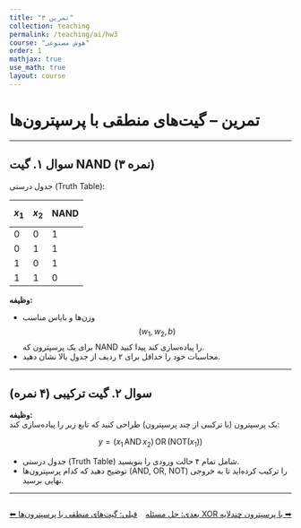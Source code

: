 ```yaml
---
title: "تمرین ۳"
collection: teaching
permalink: /teaching/ai/hw3
course: "هوش مصنوعی"
order: 1
mathjax: true
use_math: true
layout: course
---
```


# تمرین – گیت‌های منطقی با پرسپترون‌ها

---

## سوال ۱. گیت NAND (۳ نمره)

جدول درستی (Truth Table):

| $$x_1$$ | $$x_2$$ | NAND |
|---------|---------|------|
| 0       | 0       | 1    |
| 0       | 1       | 1    |
| 1       | 0       | 1    |
| 1       | 1       | 0    |

**وظیفه:**  
- وزن‌ها و بایاس مناسب $$(w_1, w_2, b)$$ برای یک پرسپترون که NAND را پیاده‌سازی کند پیدا کنید.  
- محاسبات خود را حداقل برای ۲ ردیف از جدول بالا نشان دهید.  

---

## سوال ۲. گیت ترکیبی (۴ نمره)

**وظیفه:**  
یک پرسپترون (یا ترکیبی از چند پرسپترون) طراحی کنید که تابع زیر را پیاده‌سازی کند:  

$$
y = (x_1 \, \text{AND} \, x_2) \, \text{OR} \, (\text{NOT}(x_1))
$$

- جدول درستی (Truth Table) شامل تمام ۴ حالت ورودی را بنویسید.  
- توضیح دهید که کدام پرسپترون‌ها (AND, OR, NOT) را ترکیب کرده‌اید تا به خروجی نهایی برسید.  

---

<div class="lesson-nav" style="display:flex; justify-content:space-between; margin-top:2em;">
  <a class="btn btn--inverse" href="{{ '/teaching/ai/logic1' | relative_url }}">⬅︎ قبلی: گیت‌های منطقی با پرسپترون‌ها</a>
  <a class="btn btn--primary" href="{{ '/teaching/ai/xor' | relative_url }}">بعدی: حل مسئله XOR با پرسپترون چندلایه ➡︎</a>
</div>
